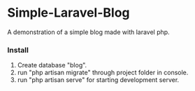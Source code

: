 # Simple-Laravel-Blog
A demonstration of a simple blog made with laravel php.

### Install
1. Create database "blog".
2. run "php artisan migrate" through project folder in console.
3. run "php artisan serve" for starting development server.
